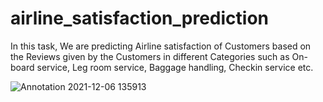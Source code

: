 # airline_satisfaction_prediction

In this task, We are predicting Airline satisfaction of Customers based on the Reviews given by the Customers in different Categories such as On-board service, Leg room service, Baggage handling, Checkin service etc.


![Annotation 2021-12-06 135913](https://user-images.githubusercontent.com/84308415/144812894-e616e68f-d51c-4b58-86bd-7187cbe49527.png)



